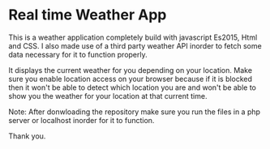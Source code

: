  # Real time Weather App
 This is a weather application completely build with javascript Es2015, Html and CSS. I also made use of a third party weather API inorder to fetch some data necessary for it to function properly.

It displays the current weather for you depending on your location. Make sure you enable location access on your browser because if it is blocked then it won't be able to detect which location you are and won't be able to show you the weather for your location at that current time.

Note: After donwloading the repository make sure you run the files in a php server or localhost inorder for it to function.

Thank you.
